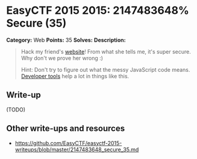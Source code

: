 # EasyCTF 2015 2015: 2147483648% Secure (35)

**Category:** Web
**Points:** 35
**Solves:** 
**Description:**

> Hack my friend's [website](https://www.easyctf.com/static/problems/intro-js/index.html)! From what she tells me, it's super secure. Why don't we prove her wrong :)
> 
> 
> Hint: Don't try to figure out what the messy JavaScript code means. [Developer tools](https://www.google.com/search?q=developer+tools) help a lot in things like this.


## Write-up

(TODO)

## Other write-ups and resources

* <https://github.com/EasyCTF/easyctf-2015-writeups/blob/master/2147483648_secure_35.md>

